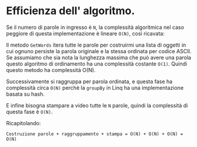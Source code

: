 # Efficienza dell' algoritmo.

Se il numero di parole in ingresso è `N`, la complessità algoritmica nel caso peggiore di questa implementazione è lineare `O(N)`, così ricavata:

Il metodo `GetWords` itera tutte le parole per costruirmi una lista di oggetti in cui ognuno persiste la parola originale e la stessa ordinata per codice ASCII. Se assumiamo che sia nota la lunghezza massima che può avere una parola questo algoritmo di ordinamento ha una complessità costante `O(1)`. Quindi questo metodo ha complessità O(N).

Successivamente si raggruppa per parola ordinata, e questa fase ha complessità circa `O(N)` perchè la `groupBy` in Linq ha una implementazione basata su hash.

E infine bisogna stampare a video tutte le `N` parole, quindi la complessità di questa fase è `O(N)`.

Ricapitolando: 

```
Costruzione parole + raggruppamento + stampa = O(N) + O(N) + O(N) = O(N)
```
